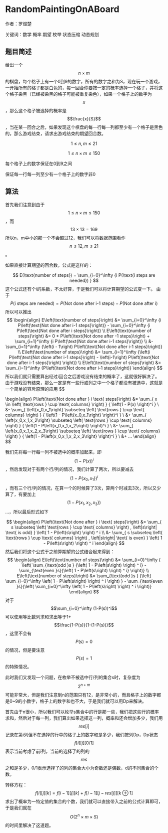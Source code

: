 # RandomPaintingOnABoard
作者：罗煜楚

关键词：数学 概率 期望 枚举 状态压缩 动态规划
## 题目简述
给出一个$$n\times m$$的棋盘，每个格子上有一个0到9的数字，所有的数字之和为S，现在玩一个游戏，一开始所有的格子都是白色的，每一回合你要按一定的概率选择一个格子，并将这个格子染黑（已经被染黑的格子可能被重复染色），如果一个格子上的数字为$$x$$，那么这个格子被选择的概率是$$\frac{x}{S}$$，当在某一回合之后，如果发现这个棋盘的每一行每一列都至少有一个格子是黑色的，那么游戏结束，请求出游戏结束的期望回合数。

$$1 \leqslant n,m \leqslant 21$$

$$1 \leqslant n \times m \leqslant 150$$

每个格子上的数字保证在0到9之间

保证每一行每一列至少有一个格子上的数字非0

## 算法
首先我们注意到由于$$1 \leqslant n \times m \leqslant 150$$，而$$13 \times 13 = 169$$所以n，m中小的那一个不会超过12，我们可以将数据范围看作$$n \leqslant 12, m \leqslant 21$$。

如果直接计算期望的回合数，公式是这样的：

$$
E(\text{number of steps}) = \sum_{i=0}^\infty {i P(\text{i steps are needed}) }
$$
这个公式还有个i的系数，不太好算，于是我们可以将计算期望的公式变一下。
由于
$$
P\left(\text{i steps are needed}\right) = P\left(\text{Not done after i-1 steps}\right) - P\left(\text{Not done after i}\right)
$$
所以可以推出
$$
\begin{align} E\left(\text{number of steps}\right) &= \sum_{i=0}^\infty {i P\left(\text{Not done after i-1 steps}\right)} - \sum_{i=0}^\infty {i P\left(\text{Not done after i steps}\right)} \\ E\left(\text{number of steps}\right) &= 0 * P\left(\text{Not done after -1 steps}\right) + \sum_{i=1}^\infty {i P\left(\text{Not done after i-1 steps}\right)} \\ &- \sum_{i=1}^\infty {\left(i - 1\right) P\left(\text{Not done after i-1 steps}\right)} \\ E\left(\text{number of steps}\right) &= \sum_{i=1}^\infty {\left(i P\left(\text{Not done after i-1 steps}\right) - \left(i-1\right) P\left(\text{Not done after i-1 steps}\right) \right)} \\ E\left(\text{number of steps}\right) &= \sum_{i=1}^\infty {P\left(\text{Not done after i-1 steps}\right)} \end{align}
$$
所以我们就只需要算出经过i回合之后游戏没有结束的概率了，这就很好解决了。由于游戏没有结束，那么一定是有一些行或列之中一个格子都没有被选中，这就是一个简单的容斥原理的应用
$$

\begin{align} P\left(\text{Not done after } i \text{ steps}\right) &= \sum_{ x \in \left( \text{rows } \cup \text{ columns} \right) } { \left(1 - P(x) \right)^i } \\ &- \sum_{ \left\{x_0,x_1\right\} \subseteq \left( \text{rows } \cup \text{ columns} \right) } { \left(1 - P\left\{x_0,x_1\right\} \right)^i } \\ &+ \sum_{ \left\{x_0,x_1,x_2\right\} \subseteq \left( \text{rows } \cup \text{ columns} \right) } { \left(1 - P\left\{x_0,x_1,x_2\right\} \right)^i } \\ &- \sum_{ \left\{x_0,x_1,x_2,x_3\right\} \subseteq \left( \text{rows } \cup \text{ columns} \right) } { \left(1 - P\left\{x_0,x_1,x_2,x_3\right\} \right)^i } \\ &+ ... \end{align}
$$

我们先将每一行每一列不被选中的概率加起来，即$$(1-P(x))^i$$，然后发现对于有两个行/列的情况，我们计算了两次，所以要减去$$(1-P \left\{ x_{0}, x_{1} \right\} )^i$$，而有三个行/列的情况，在算一个的时候算了3次，算两个时减去3次，所以又少算了，有要加上$$(1-P \left \{ x_1, x_2, x_3 \right \})$$...，所以最后形式如下


$$
\begin{align} P\left(\text{Not done after } i \text{ steps}\right) &= \sum_{ s \subseteq \left( \text{rows } \cup \text{ columns} \right) , \left|s\right| \text{ is odd} } \left( 1 - P\left(s\right) \right) ^ i \\ &- \sum_{ s \subseteq \left( \text{rows } \cup \text{ columns} \right) , \left|s\right| \text{ is even} } \left( 1 - P\left(s\right) \right) ^ i \end{align}
$$
然后我们将这个公式于之前算期望的公式结合起来得到：
$$
\begin{align} E\left(\text{number of steps}\right) &= \sum_{i=0}^\infty { \left( \sum_{\text{odd }s } {\left( 1 - P\left(s\right) \right) ^ i} - \sum_{\text{even }s}{\left( 1 - P\left(s\right) \right) ^ i} \right)} \\ E\left(\text{number of steps}\right) &= \sum_{\text{odd }s } {\left( \sum_{i=0}^\infty \left( 1 - P\left(s\right) \right) ^ i \right) } - \sum_{\text{even }s}{\left( \sum_{i=0}^\infty \left( 1 - P\left(s\right) \right) ^ i \right)} \end{align}
$$
对于$$\sum_{i=0}^\infty (1-P(s))^i$$可以使用等比数列求和求出等于1+$$\frac{1-P(s)}{1-(1-P(s))}$$，这里不会有$$P(s)=0$$的情况，但是要注意$$P(s)=1$$的特殊情况。

此时我们又发现一个问题，在枚举不被选中行/列的集合s时，复杂度为$$2^{n+m}$$可能非常大，但是我们注意到n的范围只有12，是非常小的，而且格子上的数字都是0~9的小数字，格子上的数字和也不大，于是我们就可以用Dp来解决。

首先由于n很小，所以我们可以枚举s集合中的行是那一些，我们把这些行的概率求和，然后对于每一列，我们算出如果选择这一列，概率和还会增加多少，我们用$$res[i]$$记录在第i列但不在选择的行中的格子上的数字和是多少，我们按列Dp，Dp状态$$f[i][j][0/1]$$表示当前考虑了前i列，当前的选择了的列的$$res$$之和是多少，0/1表示选择了的列的集合大小为奇数还是偶数，d的不同集合的个数。

转移方程：
$$
f[i][j][k] = f[i-1][j][k] + f[i-1][j-res[j]][k \oplus 1]  
$$
求出了概率为一特定值的集合的个数，我们就可以直接带入之前的公式计算即可，于是我们就在$$O(2^{n} \times m \times S)$$的时间里解决了这道题。